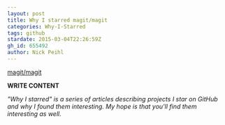 ```yaml
---
layout: post
title: Why I starred magit/magit
categories: Why-I-Starred
tags: github
stardate: 2015-03-04T22:26:59Z
gh_id: 655492
author: Nick Peihl
---
```


[magit/magit](https://github.com/magit/magit)

**WRITE CONTENT**

*"Why I starred" is a series of articles describing projects I star on GitHub and why I found them interesting. My hope is that you'll find them interesting as well.*

